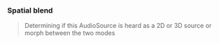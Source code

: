 ### Spatial blend
> Determining if this AudioSource is heard as a 2D or 3D source or morph between the two modes

